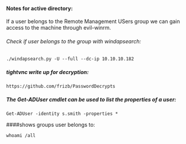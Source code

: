 #### Notes for active directory:

If a user belongs to the Remote Management USers group we can gain access to the machine through evil-winrm.
###### Check if user belongs to the group with windapsearch:
```
./windapsearch.py -U --full --dc-ip 10.10.10.182
```

##### tightvnc write up for decryption:
```
https://github.com/frizb/PasswordDecrypts
```
##### The Get-ADUser cmdlet can be used to list the properties of a user:
```
Get-ADUser -identity s.smith -properties *
```
####shows groups user belongs to:
```
whoami /all
```
